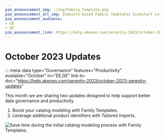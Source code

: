 ```yaml
---
pim_announcement_img: ./img/Family_Template.png
pim_announcement_alt_img: Industry-based Family Templates kickstart catalog modeling.
pim_announcement_audience:
- EE
- GE
pim_announcement_link: https://help.akeneo.com/serenity-2023/october-2023-serenity-updates
---
```


# October 2023 Updates
::: meta-data type="Governance" features="Productivity" available="October" in="EE,GE" link-to-doc="https://help.akeneo.com/serenity-2023/october-2023-serenity-updates"

This month we are sharing two updates designed to help support better data governance and productivity.
1. Boost your catalog modeling with Family Templates.
2. Leverage additional product identifiers with Tailored Imports.


![Save time during the initial catalog modeling process with Family Templates.](../img/Family_Template.png)

